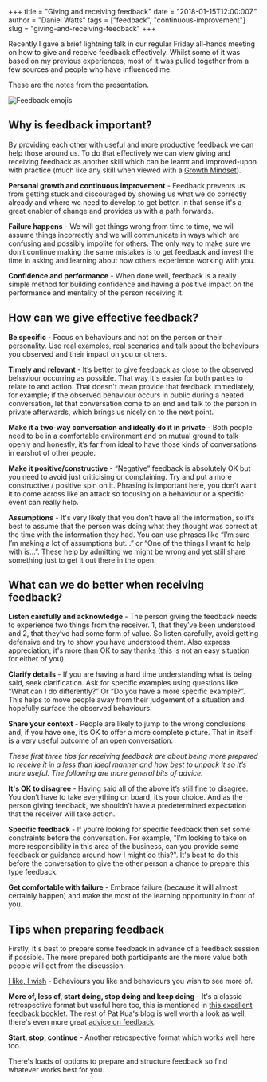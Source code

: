 +++
title = "Giving and receiving feedback"
date = "2018-01-15T12:00:00Z"
author = "Daniel Watts"
tags = ["feedback", "continuous-improvement"]
slug = "giving-and-receiving-feedback"
+++

Recently I gave a brief lightning talk in our regular Friday all-hands meeting on how to give and receive feedback effectively. Whilst some of it was based on my previous experiences, most of it was pulled together from a few sources and people who have influenced me.

These are the notes from the presentation.

![Feedback emojis](/img/articles/giving-and-receiving-feedback/emojis.png)

## Why is feedback important?
By providing each other with useful and more productive feedback we can help those around us. To do that effectively we can view giving and receiving feedback as another skill which can be learnt and improved-upon with practice (much like any skill when viewed with a [Growth Mindset](https://www.farnamstreetblog.com/2015/03/carol-dweck-mindset/)).

**Personal growth and continuous improvement** - Feedback prevents us from getting stuck and discouraged by showing us what we do correctly already and where we need to develop to get better. In that sense it's a great enabler of change and provides us with a path forwards.

**Failure happens** - We will get things wrong from time to time, we will assume things incorrectly and we will communicate in ways which are confusing and possibly impolite for others. The only way to make sure we don’t continue making the same mistakes is to get feedback and invest the time in asking and learning about how others experience working with you.

**Confidence and performance** - When done well, feedback is a really simple method for building confidence and having a positive impact on the performance and mentality of the person receiving it.

## How can we give effective feedback?
**Be specific** - Focus on behaviours and not on the person or their personality. Use real examples, real scenarios and talk about the behaviours you observed and their impact on you or others.

**Timely and relevant** - It’s better to give feedback as close to the observed behaviour occurring as possible. That way it's easier for both parties to relate to and action. That doesn't mean provide that feedback immediately, for example; if the observed behaviour occurs in public during a heated conversation, let that conversation come to an end and talk to the person in private afterwards, which brings us nicely on to the next point.

**Make it a two-way conversation and ideally do it in private** - Both people need to be in a comfortable environment and on mutual ground to talk openly and honestly, it’s far from ideal to have those kinds of conversations in earshot of other people.

**Make it positive/constructive** - “Negative” feedback is absolutely OK but you need to avoid just criticising or complaining. Try and put a more constructive / positive spin on it. Phrasing is important here, you don’t want it to come across like an attack so focusing on a behaviour or a specific event can really help.

**Assumptions** - It's very likely that you don’t have all the information, so it’s best to assume that the person was doing what they thought was correct at the time with the information they had. You can use phrases like “I’m sure I’m making a lot of assumptions but…” or “One of the things I want to help with is…”. These help by admitting we might be wrong and yet still share something just to get it out there in the open.

## What can we do better when receiving feedback?
**Listen carefully and acknowledge** - The person giving the feedback needs to experience two things from the receiver. 1, that they’ve been understood and 2, that they’ve had some form of value. So listen carefully, avoid getting defensive and try to show you have understood them. Also express appreciation, it's more than OK to say thanks (this is not an easy situation for either of you).

**Clarify details** - If you are having a hard time understanding what is being said, seek clarification. Ask for specific examples using questions like “What can I do differently?” Or “Do you have a more specific example?”. This helps to move people away from their judgement of a situation and hopefully surface the observed behaviours.

**Share your context** - People are likely to jump to the wrong conclusions and, if you have one, it’s OK to offer a more complete picture. That in itself is a very useful outcome of an open conversation.

_These first three tips for receiving feedback are about being more prepared to receive it in a less than ideal manner and how best to unpack it so it’s more useful. The following are more general bits of advice._

**It's OK to disagree** - Having said all of the above it’s still fine to disagree. You don’t have to take everything on board, it’s your choice. And as the person giving feedback, we shouldn’t have a predetermined expectation that the receiver will take action.

**Specific feedback** - If you’re looking for specific feedback then set some constraints before the conversation. For example, "I’m looking to take on more responsibility in this area of the business, can you provide some feedback or guidance around how I might do this?". It's best to do this before the conversation to give the other person a chance to prepare this type feedback.

**Get comfortable with failure** - Embrace failure (because it will almost certainly happen) and make the most of the learning opportunity in front of you.

## Tips when preparing feedback
Firstly, it's best to prepare some feedback in advance of a feedback session if possible. The more prepared both participants are the more value both people will get from the discussion.

[I like, I wish](https://medium.com/shaping-work/i-like-i-wish-to-get-better-feedback-e3a89fa21170) - Behaviours you like and behaviours you wish to see more of.

**More of, less of, start doing, stop doing and keep doing** - It's a classic retrospective format but useful here too, this is mentioned in [this excellent feedback booklet](https://www.thekua.com/atwork/wp-content/uploads/2017/03/FeedbackBooklet.pdf). The rest of Pat Kua's blog is well worth a look as well, there's even more great [advice on feedback](https://www.thekua.com/atwork/?s=feedback).

**Start, stop, continue** - Another retrospective format which works well here too.

There's loads of options to prepare and structure feedback so find whatever works best for you.
